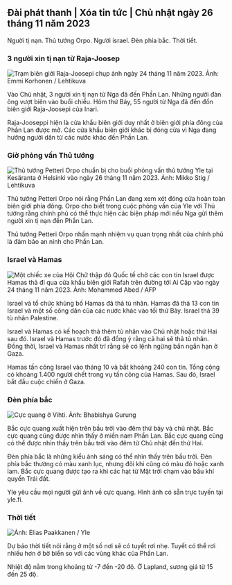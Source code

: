 Đài phát thanh \| Xóa tin tức \| Chủ nhật ngày 26 tháng 11 năm 2023
---------------------------------------------

Người tị nạn. Thủ tướng Orpo. Người israel. Đèn phía bắc. Thời tiết.

### 3 người xin tị nạn từ Raja-Joosep

![Trạm biên giới Raja-Joosepi chụp ảnh ngày 24 tháng 11 năm 2023. Ảnh: Emmi Korhonen / Lehtikuva](https://images.cdn.yle.fi/image/upload/c_crop,h_2880,w_5120,x_0,y_424/ar_1.77777777777777777,c_fill,g_faces,h_675,w_1200/dpr_1.0/q_auto:eco/f_auto/fl_lossy/v1700842179/39-120631365609f1502057)

Vào Chủ nhật, 3 người xin tị nạn từ Nga đã đến Phần Lan. Những người đàn ông vượt biên vào buổi chiều. Hôm thứ Bảy, 55 người từ Nga đã đến đồn biên giới Raja-Joosepi của Inari.

Raja-Jooseppi hiện là cửa khẩu biên giới duy nhất ở biên giới phía đông của Phần Lan được mở. Các cửa khẩu biên giới khác bị đóng cửa vì Nga đang hướng người dân từ các nước khác đến Phần Lan.

### Giờ phỏng vấn Thủ tướng

![Thủ tướng Petteri Orpo chuẩn bị cho buổi phỏng vấn thủ tướng Yle tại Kesäranta ở Helsinki vào ngày 26 tháng 11 năm 2023. Ảnh: Mikko Stig / Lehtikuva](https://images.cdn.yle.fi/image/upload/c_crop,h_2772,w_4928,x_0,y_207/ar_1.7777777777777777,c_fill,g_faces,h_675,w_1200/dpr_1.0/q_auto:eco/f_auto/fl_lossy/v1701000739/39-1206810656335ccb8329)

Thủ tướng Petteri Orpo nói rằng Phần Lan đang xem xét đóng cửa hoàn toàn biên giới phía đông. Orpo cho biết trong cuộc phỏng vấn của Yle với Thủ tướng rằng chính phủ có thể thực hiện các biện pháp mới nếu Nga gửi thêm người xin tị nạn đến Phần Lan.

Thủ tướng Petteri Orpo nhấn mạnh nhiệm vụ quan trọng nhất của chính phủ là đảm bảo an ninh cho Phần Lan.

### Israel và Hamas

![Một chiếc xe của Hội Chữ thập đỏ Quốc tế chở các con tin Israel được Hamas thả đi qua cửa khẩu biên giới Rafah trên đường tới Ai Cập vào ngày 24 tháng 11 năm 2023. Ảnh: Mohammed Abed / AFP](https://images.cdn.yle.fi/image/upload/c_crop,h_2079,w_3696,x_0,y_366/ar_1.77777777777777777,c_fill,g_faces,h_675,w_1200/dpr_1.0/q_auto:eco/f_auto/fl_lossy/v1700849015/39-12064636560e4e1a0ebe)

Israel và tổ chức khủng bố Hamas đã thả tù nhân. Hamas đã thả 13 con tin Israel và một số công dân của các nước khác vào tối thứ Bảy. Israel thả 39 tù nhân Palestine.

Israel và Hamas có kế hoạch thả thêm tù nhân vào Chủ nhật hoặc thứ Hai sau đó. Israel và Hamas trước đó đã đồng ý rằng cả hai sẽ thả tù nhân. Đồng thời, Israel và Hamas nhất trí rằng sẽ có lệnh ngừng bắn ngắn hạn ở Gaza.

Hamas tấn công Israel vào tháng 10 và bắt khoảng 240 con tin. Tổng cộng có khoảng 1.400 người chết trong vụ tấn công của Hamas. Sau đó, Israel bắt đầu cuộc chiến ở Gaza.

### Đèn phía bắc

![Cực quang ở Vihti. Ảnh: Bhabishya Gurung](https://images.cdn.yle.fi/image/upload/c_crop,h_360,w_640,x_0,y_443/ar_1.777777777777777,c_fill,g_faces,h_675,w_1200/dpr_1.0/q_auto:sinhthái/f_auto/fl_lossy/v1700996219/39-120676065630ab4cbda3)

Bắc cực quang xuất hiện trên bầu trời vào đêm thứ bảy và chủ nhật. Bắc cực quang cũng được nhìn thấy ở miền nam Phần Lan. Bắc cực quang cũng có thể được nhìn thấy trên bầu trời vào đêm từ Chủ nhật đến thứ Hai.

Đèn phía bắc là những kiểu ánh sáng có thể nhìn thấy trên bầu trời. Đèn phía bắc thường có màu xanh lục, nhưng đôi khi cũng có màu đỏ hoặc xanh lam. Bắc cực quang được tạo ra khi các hạt từ Mặt trời chạm vào bầu khí quyển Trái đất.

Yle yêu cầu mọi người gửi ảnh về cực quang. Hình ảnh có sẵn trực tuyến tại yle.fi.

### Thời tiết

![ Ảnh: Elias Paakkanen / Yle](https://images.cdn.yle.fi/image/upload/c_crop,h_1080,w_1919,x_0,y_0/ar_1.7777777777777777,c_fill,g_faces,h_675,w_1200/dpr_1.0/q_auto:eco/f_auto/fl_lossy/v1701007097/39-120685165634edcb0ac7)

Dự báo thời tiết nói rằng ở một số nơi sẽ có tuyết rơi nhẹ. Tuyết có thể rơi nhiều hơn ở bờ biển so với các vùng khác của Phần Lan.

Nhiệt độ nằm trong khoảng từ -7 đến -20 độ. Ở Lapland, sương giá từ 15 đến 25 độ.